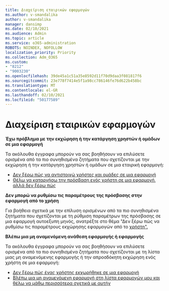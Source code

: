 ```yaml
---
title: Διαχείριση εταιρικών εφαρμογών
ms.author: v-smandalika
author: v-smandalika
manager: dansimp
ms.date: 02/10/2021
ms.audience: Admin
ms.topic: article
ms.service: o365-administration
ROBOTS: NOINDEX, NOFOLLOW
localization_priority: Priority
ms.collection: Adm_O365
ms.custom:
- "8212"
- "9003230"
ms.openlocfilehash: 39de45a1c51a35e8592d11f70d9daa3f081817f6
ms.sourcegitcommit: 23e778f7414e5f1a98cc786146fe76d622b458bc
ms.translationtype: MT
ms.contentlocale: el-GR
ms.lasthandoff: 02/10/2021
ms.locfileid: "50177589"
---
```

# <a name="management-of-enterprise-apps"></a>Διαχείριση εταιρικών εφαρμογών

**Έχω πρόβλημα με την εκχώρηση ή την κατάργηση χρηστών ή ομάδων σε μια εφαρμογή**

Τα ακόλουθα έγγραφα μπορούν να σας βοηθήσουν να επιλύσετε ορισμένα από τα πιο συνηθισμένα ζητήματα που σχετίζονται με την εκχώρηση ή την κατάργηση χρηστών ή ομάδων σε μια εταιρική εφαρμογή:

- [Δεν ξέρω πώς να αντιστοιχώ χρήστες και ομάδες σε μια εφαρμογή](https://docs.microsoft.com/azure/active-directory/manage-apps/assign-user-or-group-access-portal)
- [Θέλω να καταργήσω την πρόσβαση ενός χρήστη σε μια εφαρμογή, αλλά δεν ξέρω πώς](https://docs.microsoft.com/azure/active-directory/manage-apps/methods-for-removing-user-access)

**Δεν μπορώ να ρυθμίσω τις παραμέτρους της πρόσβασης στην εφαρμογή από το χρήση**

Για βοήθεια σχετικά με την επίλυση ορισμένων από τα πιο συνηθισμένα ζητήματα που σχετίζονται με τη ρύθμιση παραμέτρων της πρόσβασης σε μια εφαρμογή αυτοεξυπη μηνός, ανατρέξτε στο θέμα "Δεν ξέρω πώς να ρυθμίσω τις παραμέτρους εκχώρησης εφαρμογών από το [χρήστη".](https://docs.microsoft.com/azure/active-directory/manage-apps/manage-self-service-access)

**Βλέπω μια μη αναμενόμενη ανάθεση εφαρμογής ή εφαρμογής**

Τα ακόλουθα έγγραφα μπορούν να σας βοηθήσουν να επιλύσετε ορισμένα από τα πιο συνηθισμένα ζητήματα που σχετίζονται με τη λίστα μιας μη αναμενόμενης εφαρμογής ή την απροσδόκητη εκχώρηση ενός χρήστη σε μια εφαρμογή:

- [Δεν ξέρω πώς ένας χρήστης εκχωρήθηκε σε μια εφαρμογή](https://docs.microsoft.com/azure/active-directory/manage-apps/ways-users-get-assigned-to-applications)
- [Βλέπω μια μη αναμενόμενη εφαρμογή στη λίστα εφαρμογών μου και θέλω να μάθω περισσότερα σχετικά με αυτήν](https://docs.microsoft.com/azure/active-directory/manage-apps/application-types)












